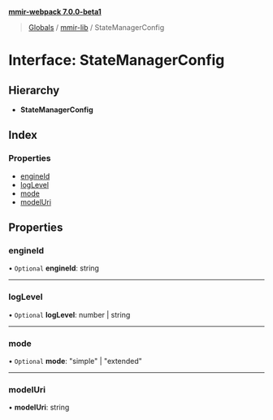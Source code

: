 **[mmir-webpack 7.0.0-beta1](../README.md)**

> [Globals](../README.md) / [mmir-lib](../modules/mmir_lib.md) / StateManagerConfig

# Interface: StateManagerConfig

## Hierarchy

* **StateManagerConfig**

## Index

### Properties

* [engineId](mmir_lib.statemanagerconfig.md#engineid)
* [logLevel](mmir_lib.statemanagerconfig.md#loglevel)
* [mode](mmir_lib.statemanagerconfig.md#mode)
* [modelUri](mmir_lib.statemanagerconfig.md#modeluri)

## Properties

### engineId

• `Optional` **engineId**: string

___

### logLevel

• `Optional` **logLevel**: number \| string

___

### mode

• `Optional` **mode**: \"simple\" \| \"extended\"

___

### modelUri

•  **modelUri**: string
